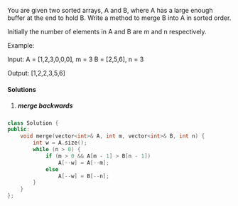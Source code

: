 You are given two sorted arrays, A and B, where A has a large enough buffer at the end to hold B. Write a method to merge B into A in sorted order.

Initially the number of elements in A and B are m and n respectively.

Example:

Input:
A = [1,2,3,0,0,0], m = 3
B = [2,5,6],       n = 3

Output: [1,2,2,3,5,6]

#### Solutions

1. ##### merge backwards

```c++
class Solution {
public:
    void merge(vector<int>& A, int m, vector<int>& B, int n) {
        int w = A.size();
        while (n > 0) {
            if (m > 0 && A[m - 1] > B[n - 1])
                A[--w] = A[--m];
            else
                A[--w] = B[--n];
        }
    }
};
```